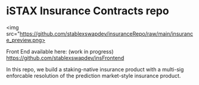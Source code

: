 # iSTAX Insurance Contracts repo

<img src="https://github.com/stablexswapdev/insuranceRepo/raw/main/insurance_preview.png>

Front End available here: (work in progress)
https://github.com/stablexswapdev/insFrontend

In this repo, we build a staking-native insurance product with a multi-sig enforcable resolution of the prediction market-style insurance product.
